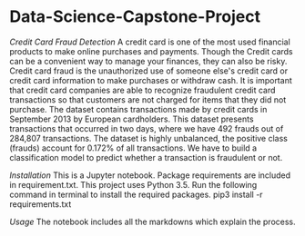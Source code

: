 # Data-Science-Capstone-Project
*Credit Card Fraud Detection*
A credit card is one of the most used financial products to make online purchases and
payments. Though the Credit cards can be a convenient way to manage your finances, they can
also be risky. Credit card fraud is the unauthorized use of someone else&#39;s credit card or credit
card information to make purchases or withdraw cash.
It is important that credit card companies are able to recognize fraudulent credit card
transactions so that customers are not charged for items that they did not purchase.
The dataset contains transactions made by credit cards in September 2013 by European
cardholders. This dataset presents transactions that occurred in two days, where we have 492
frauds out of 284,807 transactions. The dataset is highly unbalanced, the positive class (frauds)
account for 0.172% of all transactions.
We have to build a classification model to predict whether a transaction is fraudulent or not.

*Installation*
This is a Jupyter notebook. Package requirements are included in requirement.txt. This project uses Python 3.5. Run the following command in terminal to install the required packages. pip3 install -r requirements.txt

*Usage*
The notebook includes all the markdowns which explain the process.

